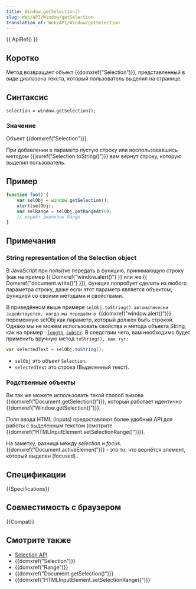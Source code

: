 ```yaml
---
title: Window.getSelection()
slug: Web/API/Window/getSelection
translation_of: Web/API/Window/getSelection
---
```

{{ ApiRef() }}

## Коротко

Метод возвращает объект {{domxref("Selection")}}, представленный в виде диапазона текста, который пользователь выделил на странице.

## Синтаксис

```
selection = window.getSelection();
```

### Значение

Объект {{domxref("Selection")}}.

При добавлении в параметр пустую строку или воспользовавшись методом {{jsxref("Selection.toString()")}} вам вернут строку, которую выделил пользователь.

## Пример

```js
function foo() {
    var selObj = window.getSelection();
    alert(selObj);
    var selRange = selObj.getRangeAt(0);
    // вернёт диапазон Range
}
```

## Примечания

### String representation of the Selection object

В JavaScript при попытке передать в функцию, принимающую строку (как на пример {{ Domxref("window.alert()") }} или же {{ Domxref("document.write()") }}), функция попробует сделать из любого параметра строку, даже если этот параметр является объектом, функцией со своими методами и свойствами.

В приведённом выше примере `selObj.toString() автоматически задействуется, когда мы передаём в `{{domxref("window.alert()")}} переменную selObj как параметр, который должен быть строкой. Однако мы не можем использовать свойства и метода объекта String, как на пример : [`length`](/en-US/docs/Web/JavaScript/Reference/Global_Objects/String/length "JS/String.length"), [`substr`](/en-US/docs/Web/JavaScript/Reference/Global_Objects/String/substr "JS/String.substr"). В следствии чего, вам необходимо будет применить вручную метод `toString(), как тут:`

```js
var selectedText = selObj.toString();
```

- `selObj` это объект `Selection`.
- `selectedText` это строка (Выделенный текст).

### Родственные объекты

Вы так же можете использовать такой способ вызова {{domxref("Document.getSelection()")}}, который работает идентично {{domxref("Window.getSelection()")}}.

Поля ввода HTML (inputs) предоставляют более удобный API для работы с выделенным текстом (смотрите {{domxref("HTMLInputElement.setSelectionRange()")}}).

На заметку, разница между _selection_ и _focus_. {{domxref("Document.activeElement")}} - это то, что вернётся элемент, который выделен (focused) .

## Спецификации

{{Specifications}}

## Совместимость с браузером

{{Compat}}

##

## Смотрите также

- [Selection API](/ru/docs/Web/API/Selection_API)
- {{domxref("Selection")}}
- {{domxref("Range")}}
- {{domxref("Document.getSelection()")}}
- {{domxref("HTMLInputElement.setSelectionRange()")}}

